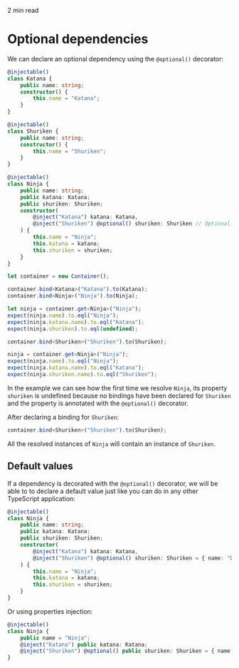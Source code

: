 <p id="reading-time-action-id" align="left">2 min read</p>

# Optional dependencies

We can declare an optional dependency using the `@optional()` decorator:

```ts
@injectable()
class Katana {
    public name: string;
    constructor() {
        this.name = "Katana";
    }
}

@injectable()
class Shuriken {
    public name: string;
    constructor() {
        this.name = "Shuriken";
    }
}

@injectable()
class Ninja {
    public name: string;
    public katana: Katana;
    public shuriken: Shuriken;
    constructor(
        @inject("Katana") katana: Katana,
        @inject("Shuriken") @optional() shuriken: Shuriken // Optional!
    ) {
        this.name = "Ninja";
        this.katana = katana;
        this.shuriken = shuriken;
    }
}

let container = new Container();

container.bind<Katana>("Katana").to(Katana);
container.bind<Ninja>("Ninja").to(Ninja);

let ninja = container.get<Ninja>("Ninja");
expect(ninja.name).to.eql("Ninja");
expect(ninja.katana.name).to.eql("Katana");
expect(ninja.shuriken).to.eql(undefined);

container.bind<Shuriken>("Shuriken").to(Shuriken);

ninja = container.get<Ninja>("Ninja");
expect(ninja.name).to.eql("Ninja");
expect(ninja.katana.name).to.eql("Katana");
expect(ninja.shuriken.name).to.eql("Shuriken");
```

In the example we can see how the first time we resolve `Ninja`, its 
property `shuriken` is undefined because no bindings have been declared
for `Shuriken` and the property is annotated with the `@optional()` decorator.

After declaring a binding for `Shuriken`:

```ts
container.bind<Shuriken>("Shuriken").to(Shuriken);
```

All the resolved instances of `Ninja` will contain an instance of `Shuriken`.

## Default values
If a dependency is decorated with the `@optional()` decorator, we will be able to to declare
a default value just like you can do in any other TypeScript application:

```ts
@injectable()
class Ninja {
    public name: string;
    public katana: Katana;
    public shuriken: Shuriken;
    constructor(
        @inject("Katana") katana: Katana,
        @inject("Shuriken") @optional() shuriken: Shuriken = { name: "DefaultShuriken" } // Default value!
    ) {
        this.name = "Ninja";
        this.katana = katana;
        this.shuriken = shuriken;
    }
}
```

Or using properties injection: 
```ts
@injectable()
class Ninja {
    public name = "Ninja";
    @inject("Katana") public katana: Katana;
    @inject("Shuriken") @optional() public shuriken: Shuriken = { name: "DefaultShuriken" } // Default value!
}
```